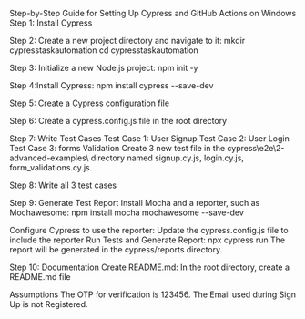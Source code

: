Step-by-Step Guide for Setting Up Cypress and GitHub Actions on Windows
Step 1: Install Cypress

Step 2: Create a new project directory and navigate to it:
mkdir cypresstaskautomation
cd cypresstaskautomation

Step 3: Initialize a new Node.js project:
npm init -y

Step 4:Install Cypress:
npm install cypress --save-dev

Step 5: Create a Cypress configuration file

Step 6: Create a cypress.config.js file in the root directory

Step 7: Write Test Cases
Test Case 1: User Signup
Test Case 2: User Login
Test Case 3: forms Validation
Create 3 new test file in the cypress\e2e\2-advanced-examples\ directory named signup.cy.js, login.cy.js, form_validations.cy.js.

Step 8: Write all 3  test cases

Step 9: Generate Test Report
Install Mocha and a reporter, such as Mochawesome:
npm install mocha mochawesome --save-dev

Configure Cypress to use the reporter:
Update the cypress.config.js file to include the reporter
Run Tests and Generate Report:
npx cypress run
The report will be generated in the cypress/reports directory.

Step 10: Documentation
Create README.md:
In the root directory, create a README.md file

Assumptions
The OTP for verification is 123456.
The Email used during Sign Up is not Registered.